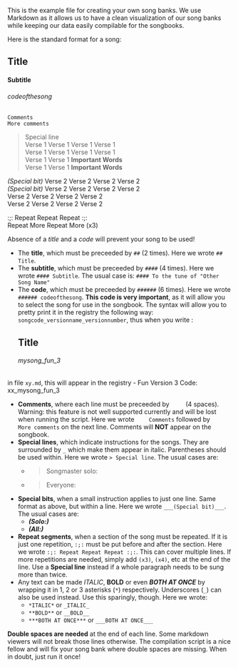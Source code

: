 This is the example file for creating your own song banks. We use Markdown as it allows us to have a clean visualization of our song banks while keeping our data easily compilable for the songbooks.  

Here is the standard format for a song:  

## Title
#### Subtitle
###### codeofthesong

    Comments
    More comments

> Special line  
Verse 1 Verse 1 Verse 1 Verse 1  
Verse 1 Verse 1 Verse 1 Verse 1  
Verse 1 Verse 1 **Important Words**  
Verse 1 Verse 1 **Important Words**  

_(Special bit)_ Verse 2 Verse 2 Verse 2 Verse 2  
_(Special bit)_ Verse 2 Verse 2 Verse 2 Verse 2  
Verse 2 Verse 2 Verse 2 Verse 2  
Verse 2 Verse 2 Verse 2 Verse 2  

:;: Repeat Repeat Repeat :;:  
Repeat More Repeat More (x3)  

Absence of a *title* and a *code* will prevent your song to be used!

- The **title**, which must be preceeded by `##` (2 times). Here we wrote `## Title`.
- The **subtitle**, which must be preceeded by `####` (4 times). Here we wrote `#### Subtitle`. The usual case is: `#### To the tune of "Other Song Name"`
- The **code**, which must be preceeded by `######` (6 times). Here we wrote `###### codeofthesong`. **This code is very important**, as it will allow you to select the song for use in the songbook. The syntax will allow you to pretty print it in the registry the following way: `songcode_versionname_versionnumber`, thus when you write :
    ## Title
    ###### mysong_fun_3
in file `xy.md`, this will appear in the registry
    <Song Title> - Fun Version 3
    	Code: xx_mysong_fun_3
- **Comments**, where each line must be preceeded by `    ` (4 spaces). Warning: this feature is not well supported currently and will be lost when running the script. Here we wrote `    Comments` followed by `    More comments` on the next line. Comments will **NOT** appear on the songbook.
- **Special lines**, which indicate instructions for the songs. They are surrounded by `_` which make them appear in italic. Parentheses should be used within. Here we wrote `> Special line`. The usual cases are:
    - > Songmaster solo:
    - > Everyone:
- **Special bits**, when a small instruction applies to just one line. Same format as above, but within a line. Here we wrote `___(Special bit)___`. The usual cases are:
    - ___(Solo:)___
    - ___(All:)___
- **Repeat segments**, when a section of the song must be repeated. If it is just one repetition, `:;:` must be put before and after the section. Here we wrote `:;: Repeat Repeat Repeat :;:`. This can cover multiple lines. If more repetitions are needed, simply add `(x3)`, `(x4)`, etc at the end of the line. Use a **Special line** instead if a whole paragraph needs to be sung more than twice.
- Any text can be made *ITALIC*, **BOLD** or even ***BOTH AT ONCE*** by wrapping it in 1, 2 or 3 asterisks (`*`) respectively. Underscores (`_`) can also be used instead. Use this sparingly, though. Here we wrote:
    - `*ITALIC*` or `_ITALIC_`
    - `**BOLD**` or `__BOLD__`
    - `***BOTH AT ONCE***` or `___BOTH AT ONCE___`

**Double spaces are needed** at the end of each line. Some markdown viewers will not break those lines otherwise. The compilation script is a nice fellow and will fix your song bank where double spaces are missing. When in doubt, just run it once!  